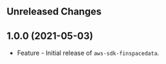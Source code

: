 Unreleased Changes
------------------

1.0.0 (2021-05-03)
------------------

* Feature - Initial release of `aws-sdk-finspacedata`.

